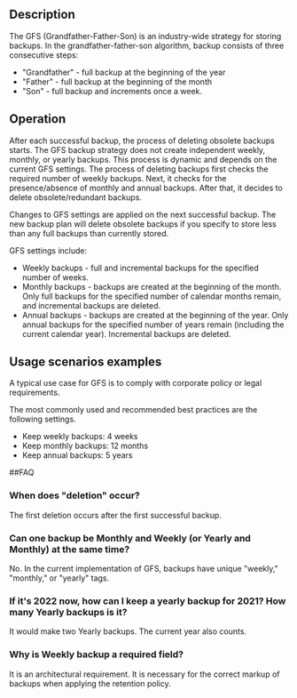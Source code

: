 ## Description

The GFS (Grandfather-Father-Son) is an industry-wide strategy for storing backups.
In the grandfather-father-son algorithm, backup consists of three consecutive steps:

* "Grandfather" - full backup at the beginning of the year
* "Father" - full backup at the beginning of the month
* "Son" - full backup and increments once a week.

## Operation
After each successful backup, the process of deleting obsolete backups starts. The GFS backup strategy does not create independent weekly, monthly, or yearly backups. This process is dynamic and depends on the current GFS settings. The process of deleting backups first checks the required number of weekly backups. Next, it checks for the presence/absence of monthly and annual backups. After that, it decides to delete obsolete/redundant backups.

Changes to GFS settings are applied on the next successful backup. The new backup plan will delete obsolete backups if you specify to store less than any full backups than currently stored.

GFS settings include:

* Weekly backups - full and incremental backups for the specified number of weeks.
* Monthly backups - backups are created at the beginning of the month. Only full backups for the specified number of calendar months remain, and incremental backups are deleted.
* Annual backups - backups are created at the beginning of the year. Only annual backups for the specified number of years remain (including the current calendar year). Incremental backups are deleted.

## Usage scenarios examples
A typical use case for GFS is to comply with corporate policy or legal requirements.

The most commonly used and recommended best practices are the following settings.
* Keep weekly backups: 4 weeks
* Keep monthly backups: 12 months
* Keep annual backups: 5 years

##FAQ
### When does "deletion" occur?

The first deletion occurs after the first successful backup.

### Can one backup be Monthly and Weekly (or Yearly and Monthly) at the same time?

No. In the current implementation of GFS, backups have unique "weekly," "monthly," or "yearly" tags.

### If it's 2022 now, how can I keep a yearly backup for 2021? How many Yearly backups is it?

It would make two Yearly backups. The current year also counts.

### Why is Weekly backup a required field?

It is an architectural requirement. It is necessary for the correct markup of backups when applying the retention policy.
